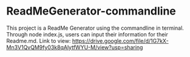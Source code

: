 # ReadMeGenerator-commandline

This project is a ReadMe Generator using the commandline in terminal. 
Through node index.js, users can input their information for their Readme.md. 
Link to view: https://drive.google.com/file/d/1G7kX-Mn3V1QvQM9fy03k8qAlytfWYU-M/view?usp=sharing
